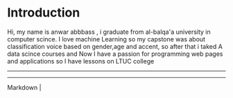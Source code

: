 
# Introduction

Hi, my name is anwar abbbass , i graduate from al-balqa'a university in computer scince. I love machine Learning so my capstone was about classification voice based on gender,age and accent, so after that i taked A data scince courses and Now I have a passion for programming web pages and applications so I have lessons on LTUC college

--------
-------

Markdown | 